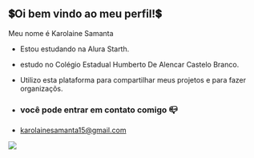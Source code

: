 ## 💲Oi bem vindo ao meu perfil!💲

Meu nome é Karolaine Samanta

- Estou estudando na Alura Starth.
- estudo no Colégio Estadual Humberto De Alencar Castelo Branco.
- Utilizo esta plataforma para compartilhar meus projetos e  para fazer organizaçõs.

- ### você pode entrar em contato comigo 📪 

 - karolainesamanta15@gmail.com



![](https://media1.tenor.com/m/vkPS34gd_voAAAAC/dance-dancing.gif)
